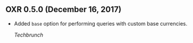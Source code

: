 ## OXR 0.5.0 (December 16, 2017) ##

*   Added `base` option for performing queries with custom base currencies.

    *Techbrunch*

